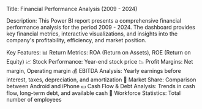 Title: Financial Performance Analysis (2009 - 2024)

Description: This Power BI report presents a comprehensive financial performance analysis for the period 2009 - 2024. The dashboard provides key financial metrics, interactive visualizations, and insights into the company's profitability, efficiency, and market position.

Key Features:
📊 Return Metrics: ROA (Return on Assets), ROE (Return on Equity)
📈 Stock Performance: Year-end stock price
📉 Profit Margins: Net margin, Operating margin
💰 EBITDA Analysis: Yearly earnings before interest, taxes, depreciation, and amortization
📡 Market Share: Comparison between Android and iPhone
💵 Cash Flow & Debt Analysis: Trends in cash flow, long-term debt, and available cash
👥 Workforce Statistics: Total number of employees

